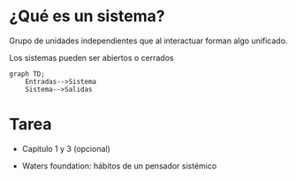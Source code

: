 # ¿Qué es un sistema?

Grupo de unidades independientes que al interactuar forman algo unificado. 

Los sistemas pueden ser abiertos o cerrados

```mermaid
graph TD;
    Entradas-->Sistema
    Sistema-->Salidas
```

# Tarea

- Capitulo 1 y 3 (opcional)

- Waters foundation: hábitos de un pensador sistémico
